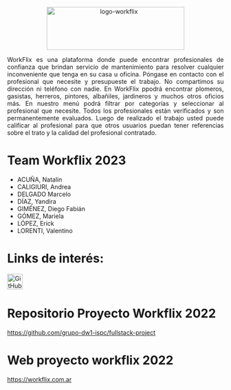 <p align="center">
 <a href="https://ibb.co/0tpbGxN"><img src="https://i.ibb.co/xHKT7Nv/logo-workflix.png" alt="logo-workflix" border="0" width="320" height="100"></a>
</p>

<p align="justify">WorkFlix es una plataforma donde puede encontrar profesionales  de confianza que brindan servicio de mantenimiento para resolver cualquier inconveniente que tenga en su casa u oficina. Póngase en contacto con el profesional que necesite y presupueste el trabajo. No compartimos su dirección ni teléfono con nadie. En WorkFlix ppodrá encontrar plomeros, gasistas, herreros, pintores, albañiles, jardineros y muchos otros oficios más. En nuestro menú podrá filtrar por categorías y seleccionar al profesional que necesite. Todos los profesionales están verificados y son permanentemente evaluados. Luego de realizado el trabajo usted puede calificar al profesional para que otros usuarios puedan tener referencias sobre el trato y la calidad del profesional contratado.</p>

# Team Workflix 2023

- ACUÑA, Natalin
- CALIGIURI, Andrea
- DELGADO Marcelo
- DÍAZ, Yandira
- GIMÉNEZ, Diego Fabián
- GÓMEZ, Mariela
- LÓPEZ, Erick
- LORENTI, Valentino 

# Links de interés:
<img width="36" height="36" alt="GitHub Logomark" src="https://github.githubassets.com/images/modules/logos_page/GitHub-Mark.png"><br/>

# Repositorio Proyecto Workflix 2022<br/>
<a href="https://github.com/grupo-dw1-ispc/fullstack-project">https://github.com/grupo-dw1-ispc/fullstack-project</a>

# Web proyecto workflix 2022<br/>
https://workflix.com.ar

